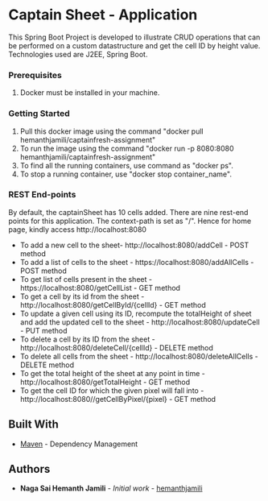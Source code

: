 # Captain Sheet - Application

This Spring Boot Project is developed to illustrate CRUD operations that can be performed on a custom datastructure and get the cell ID by height value. Technologies used are J2EE, Spring Boot.

### Prerequisites

1. Docker must be installed in your machine.

### Getting Started

1. Pull this docker image using the command "docker pull hemanthjamili/captainfresh-assignment"
2. To run the image using the command "docker run -p 8080:8080 hemanthjamili/captainfresh-assignment"
3. To find all the running containers, use command as "docker ps".
4. To stop a running container, use "docker stop container_name".

### REST End-points

By default, the captainSheet has 10 cells added. There are nine rest-end points for this application. The context-path is set as "/". Hence for home page, kindly access http://localhost:8080

* To add a new cell to the sheet- http://localhost:8080/addCell - POST method
* To add a list of cells to the sheet - https://localhost:8080/addAllCells - POST method
* To get list of cells present in the sheet - https://localhost:8080/getCellList - GET method
* To get a cell by its id from the sheet - http://localhost:8080/getCellById/{cellId} - GET method
* To update a given cell using its ID, recompute the totalHeight of sheet and add the updated cell to the sheet - http://localhost:8080/updateCell - PUT method
* To delete a cell by its ID from the sheet - http://localhost:8080/deleteCell/{cellId} - DELETE method
* To delete all cells from the sheet - http://localhost:8080/deleteAllCells - DELETE method
* To get the total height of the sheet at any point in time - http://localhost:8080/getTotalHeight - GET method
* To get the cell ID for which the given pixel will fall into - http://localhost:8080//getCellByPixel/{pixel} - GET method


## Built With

* [Maven](https://maven.apache.org/) - Dependency Management


## Authors

* **Naga Sai Hemanth Jamili** - *Initial work* - [hemanthjamili](https://www.linkedin.com/in/hemanthjamili/)
